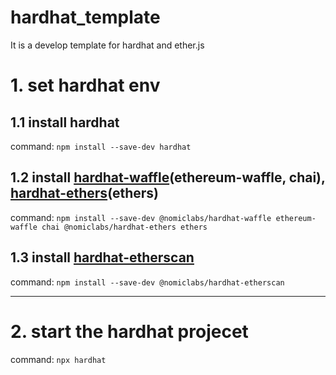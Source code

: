 # hardhat_template
It is a develop template for hardhat and ether.js

# 1. set hardhat env
## 1.1 install hardhat
command: `npm install --save-dev hardhat`
## 1.2 install [hardhat-waffle](https://hardhat.org/plugins/nomiclabs-hardhat-waffle.html)(ethereum-waffle, chai), [hardhat-ethers](https://hardhat.org/plugins/nomiclabs-hardhat-ethers.html)(ethers)
command: `npm install --save-dev @nomiclabs/hardhat-waffle ethereum-waffle chai @nomiclabs/hardhat-ethers ethers`  
## 1.3 install [hardhat-etherscan](https://hardhat.org/plugins/nomiclabs-hardhat-etherscan.html)
command: `npm install --save-dev @nomiclabs/hardhat-etherscan`



---

# 2. start the hardhat projecet
command: `npx hardhat`  


